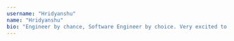 ```yaml
---
username: "Hridyanshu"
name: "Hridyanshu"
bio: "Engineer by chance, Software Engineer by choice. Very excited to contribute."
---
```

